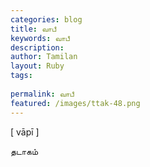 ```yaml
---
categories: blog
title: வாபீ
keywords: வாபீ
description: 
author: Tamilan
layout: Ruby
tags: 
 
permalink: வாபீ
featured: /images/ttak-48.png
---
```

  
[ vāpī ]  
  
தடாகம்